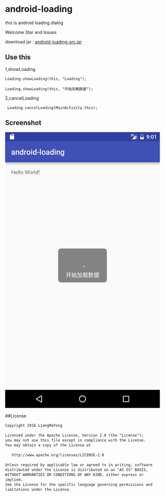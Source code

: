 ﻿# android-loading
this is android loading dialog

Welcome Star and Issues

download jar : [android-loading-src.jar](https://raw.githubusercontent.com/LiangMaYong/android-loading/master/jar/android-loading-src.jar)

## Use this
1,showLoading
```
Loading.showLoading(this, "Loading");

Loading.showLoading(this, "开始加载数据");
```
2,cancelLoading
```
 Loading.cancelLoading(MainActivity.this);
```

## Screenshot
![Screenshot](https://raw.githubusercontent.com/LiangMaYong/android-loading/master/screenshot.png)

##License
```
Copyright 2016 LiangMaYong

Licensed under the Apache License, Version 2.0 (the "License");
you may not use this file except in compliance with the License.
You may obtain a copy of the License at

   http://www.apache.org/licenses/LICENSE-2.0

Unless required by applicable law or agreed to in writing, software
distributed under the License is distributed on an "AS IS" BASIS,
WITHOUT WARRANTIES OR CONDITIONS OF ANY KIND, either express or implied.
See the License for the specific language governing permissions and
limitations under the License.
```
